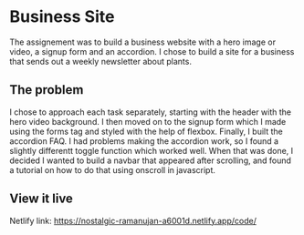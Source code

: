 # Business Site

The assignement was to build a business website with a hero image or video, a signup form and an accordion. I chose to build a site for a business that sends out a weekly newsletter about plants. 



## The problem

I chose to approach each task separately, starting with the header with the hero video background. I then moved on to the signup form which I made using the forms tag and styled with the help of flexbox. Finally, I built the accordion FAQ. I had problems making the accordion work, so I found a slightly differentt toggle function which worked well. When that was done, I decided I wanted to build a navbar that appeared after scrolling, and found a tutorial on how to do that using onscroll in javascript.

## View it live
 Netlify link: https://nostalgic-ramanujan-a6001d.netlify.app/code/
 
